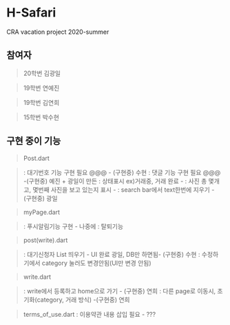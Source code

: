 # H-Safari
CRA vacation project 2020-summer

## 참여자

> 20학번 김광일

> 19학번 연예진

> 19학번 김연희

> 15학번 박수현

## 구현 중이 기능

> Post.dart

>: 대기번호 기능 구현 필요 @@@ - (구현중) 수현
>: 댓글 기능 구현 필요  @@@ -(구현중) 예진 + 광일이 만든
>: 상태표시 ex)거래중, 거래 완료 -
>: 사진 총 몇개고, 몇번째 사진을 보고 있는지 표시 -
>: search bar에서 text한번에 지우기 - (구현중) 광일

> myPage.dart

>: 푸시알림기능 구현 - 나중에
>: 탈퇴기능

> post(write).dart

>: 대기신청자 List 띄우기 - UI 완료 광일, DB만 하면됨- (구현중) 수현
>: 수정하기에서 category 눌러도 변경안됨(UI만 변경 안됨)

> write.dart

>: write에서 등록하고 home으로 가기 - (구현중) 연희
>: 다른 page로 이동시, 초기화(category, 거래 방식) -(구현중) 연희

> terms_of_use.dart 
>: 이용약관 내용 삽입 필요 - ???
